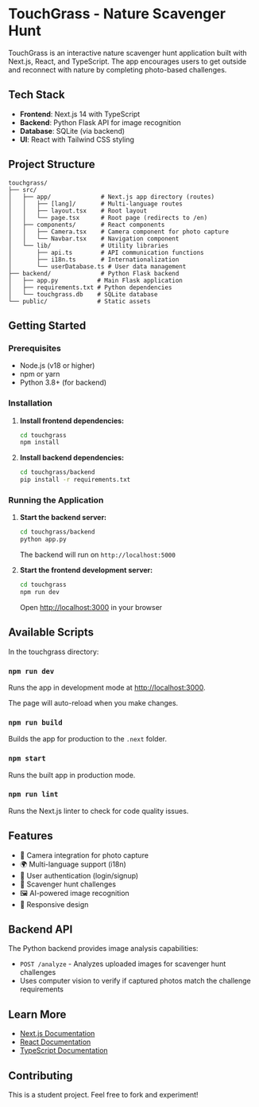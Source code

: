 # TouchGrass - Nature Scavenger Hunt

TouchGrass is an interactive nature scavenger hunt application built with Next.js, React, and TypeScript. The app encourages users to get outside and reconnect with nature by completing photo-based challenges.

## Tech Stack

- **Frontend**: Next.js 14 with TypeScript
- **Backend**: Python Flask API for image recognition
- **Database**: SQLite (via backend)
- **UI**: React with Tailwind CSS styling

## Project Structure

```
touchgrass/
├── src/
│   ├── app/              # Next.js app directory (routes)
│   │   ├── [lang]/       # Multi-language routes
│   │   ├── layout.tsx    # Root layout
│   │   └── page.tsx      # Root page (redirects to /en)
│   ├── components/       # React components
│   │   ├── Camera.tsx    # Camera component for photo capture
│   │   └── Navbar.tsx    # Navigation component
│   └── lib/              # Utility libraries
│       ├── api.ts        # API communication functions
│       ├── i18n.ts       # Internationalization
│       └── userDatabase.ts # User data management
├── backend/              # Python Flask backend
│   ├── app.py           # Main Flask application
│   ├── requirements.txt # Python dependencies
│   └── touchgrass.db    # SQLite database
└── public/              # Static assets
```

## Getting Started

### Prerequisites

- Node.js (v18 or higher)
- npm or yarn
- Python 3.8+ (for backend)

### Installation

1. **Install frontend dependencies:**
   ```bash
   cd touchgrass
   npm install
   ```

2. **Install backend dependencies:**
   ```bash
   cd touchgrass/backend
   pip install -r requirements.txt
   ```

### Running the Application

1. **Start the backend server:**
   ```bash
   cd touchgrass/backend
   python app.py
   ```
   The backend will run on `http://localhost:5000`

2. **Start the frontend development server:**
   ```bash
   cd touchgrass
   npm run dev
   ```
   Open [http://localhost:3000](http://localhost:3000) in your browser

## Available Scripts

In the touchgrass directory:

### `npm run dev`

Runs the app in development mode at [http://localhost:3000](http://localhost:3000).

The page will auto-reload when you make changes.

### `npm run build`

Builds the app for production to the `.next` folder.

### `npm start`

Runs the built app in production mode.

### `npm run lint`

Runs the Next.js linter to check for code quality issues.

## Features

- 📸 Camera integration for photo capture
- 🌍 Multi-language support (i18n)
- 🔐 User authentication (login/signup)
- 🎯 Scavenger hunt challenges
- 🖼️ AI-powered image recognition
- 📱 Responsive design

## Backend API

The Python backend provides image analysis capabilities:

- `POST /analyze` - Analyzes uploaded images for scavenger hunt challenges
- Uses computer vision to verify if captured photos match the challenge requirements

## Learn More

- [Next.js Documentation](https://nextjs.org/docs)
- [React Documentation](https://react.dev)
- [TypeScript Documentation](https://www.typescriptlang.org/docs)

## Contributing

This is a student project. Feel free to fork and experiment!
